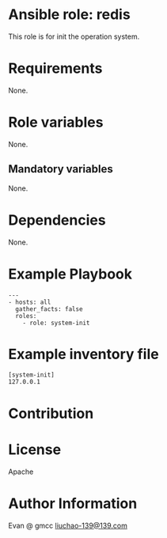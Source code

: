 # Ansible role: redis

This role is for init the operation system.

# Requirements

None.

# Role variables

None.

## Mandatory variables

None.

# Dependencies
None.

# Example Playbook

```
---
- hosts: all
  gather_facts: false
  roles:
    - role: system-init
```

# Example inventory file

```
[system-init]
127.0.0.1
```


# Contribution


# License

Apache

# Author Information
Evan @ gmcc
liuchao-139@139.com
